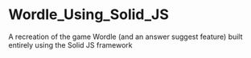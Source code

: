 # Wordle_Using_Solid_JS
 A recreation of the game Wordle (and an answer suggest feature) built entirely using the Solid JS framework
